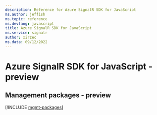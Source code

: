 ```yaml
---
description: Reference for Azure SignalR SDK for JavaScript
ms.author: jeffish
ms.topic: reference
ms.devlang: javascript
title: Azure SignalR SDK for JavaScript
ms.service: signalr
author: xirzec
ms.data: 09/12/2022
---
```

# Azure SignalR SDK for JavaScript - preview

## Management packages - preview
[!INCLUDE [mgmt-packages](signalr-mgmt-index.md)]
